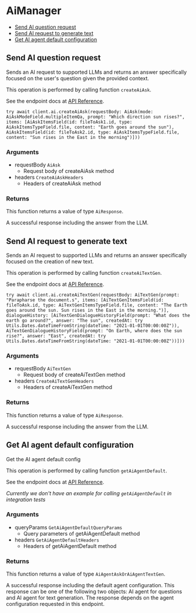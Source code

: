 # AiManager


- [Send AI question request](#send-ai-question-request)
- [Send AI request to generate text](#send-ai-request-to-generate-text)
- [Get AI agent default configuration](#get-ai-agent-default-configuration)

## Send AI question request

Sends an AI request to supported LLMs and returns an answer specifically focused on the user's question given the provided context.

This operation is performed by calling function `createAiAsk`.

See the endpoint docs at
[API Reference](https://developer.box.com/reference/post-ai-ask/).

<!-- sample post_ai_ask -->
```
try await client.ai.createAiAsk(requestBody: AiAsk(mode: AiAskModeField.multipleItemQa, prompt: "Which direction sun rises?", items: [AiAskItemsField(id: fileToAsk1.id, type: AiAskItemsTypeField.file, content: "Earth goes around the sun"), AiAskItemsField(id: fileToAsk2.id, type: AiAskItemsTypeField.file, content: "Sun rises in the East in the morning")]))
```

### Arguments

- requestBody `AiAsk`
  - Request body of createAiAsk method
- headers `CreateAiAskHeaders`
  - Headers of createAiAsk method


### Returns

This function returns a value of type `AiResponse`.

A successful response including the answer from the LLM.


## Send AI request to generate text

Sends an AI request to supported LLMs and returns an answer specifically focused on the creation of new text.

This operation is performed by calling function `createAiTextGen`.

See the endpoint docs at
[API Reference](https://developer.box.com/reference/post-ai-text-gen/).

<!-- sample post_ai_text_gen -->
```
try await client.ai.createAiTextGen(requestBody: AiTextGen(prompt: "Parapharse the document.s", items: [AiTextGenItemsField(id: fileToAsk.id, type: AiTextGenItemsTypeField.file, content: "The Earth goes around the sun. Sun rises in the East in the morning.")], dialogueHistory: [AiTextGenDialogueHistoryField(prompt: "What does the earth go around?", answer: "The sun", createdAt: try Utils.Dates.dateTimeFromString(dateTime: "2021-01-01T00:00:00Z")), AiTextGenDialogueHistoryField(prompt: "On Earth, where does the sun rise?", answer: "East", createdAt: try Utils.Dates.dateTimeFromString(dateTime: "2021-01-01T00:00:00Z"))]))
```

### Arguments

- requestBody `AiTextGen`
  - Request body of createAiTextGen method
- headers `CreateAiTextGenHeaders`
  - Headers of createAiTextGen method


### Returns

This function returns a value of type `AiResponse`.

A successful response including the answer from the LLM.


## Get AI agent default configuration

Get the AI agent default config

This operation is performed by calling function `getAiAgentDefault`.

See the endpoint docs at
[API Reference](https://developer.box.com/reference/get-ai-agent-default/).

*Currently we don't have an example for calling `getAiAgentDefault` in integration tests*

### Arguments

- queryParams `GetAiAgentDefaultQueryParams`
  - Query parameters of getAiAgentDefault method
- headers `GetAiAgentDefaultHeaders`
  - Headers of getAiAgentDefault method


### Returns

This function returns a value of type `AiAgentAskOrAiAgentTextGen`.

A successful response including the default agent configuration.
This response can be one of the following two objects:
AI agent for questions and AI agent for text generation. The response
depends on the agent configuration requested in this endpoint.


